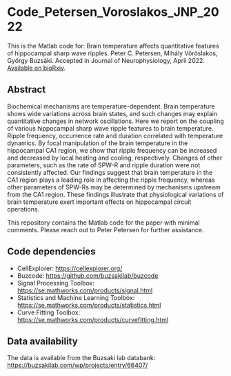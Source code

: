 # Code_Petersen_Voroslakos_JNP_2022
 This is the Matlab code for: Brain temperature affects quantitative features of hippocampal sharp wave ripples. Peter C. Petersen, Mihály Vöröslakos, György Buzsáki. Accepted in Journal of Neurophysiology,  April 2022. [Available on bioRxiv](https://www.biorxiv.org/content/10.1101/2022.01.21.477285v1).
 
## Abstract

Biochemical mechanisms are temperature-dependent. Brain temperature shows wide variations across brain states, and such changes may explain quantitative changes in network oscillations. Here we report on the coupling of various hippocampal sharp wave ripple features to brain temperature. Ripple frequency, occurrence rate and duration correlated with temperature dynamics. By focal manipulation of the brain temperature in the hippocampal CA1 region, we show that ripple frequency can be increased and decreased by local heating and cooling, respectively. Changes of other parameters, such as the rate of SPW-R and ripple duration were not consistently affected. Our findings suggest that brain temperature in the CA1 region plays a leading role in affecting the ripple frequency, whereas other parameters of SPW-Rs may be determined by mechanisms upstream from the CA1 region. These findings illustrate that physiological variations of brain temperature exert important effects on hippocampal circuit operations.

 
 This repository contains the Matlab code for the paper with minimal comments. Please reach out to Peter Petersen for further assistance. 

## Code dependencies

- CellExplorer: https://cellexplorer.org/
- Buzcode: https://github.com/buzsakilab/buzcode
- Signal Processing Toolbox: https://se.mathworks.com/products/signal.html
- Statistics and Machine Learning Toolbox: https://se.mathworks.com/products/statistics.html
- Curve Fitting Toolbox: https://se.mathworks.com/products/curvefitting.html


## Data availability

The data is available from the Buzsaki lab databank: https://buzsakilab.com/wp/projects/entry/66407/

